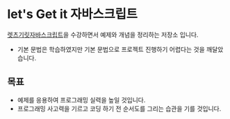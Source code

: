 # let's Get it 자바스크립트

[렛츠기릿자바스크립트](https://www.inflearn.com/course/%EB%A0%88%EC%B8%A0%EA%B8%B0%EB%A6%BF-%EC%9E%90%EB%B0%94%EC%8A%A4%ED%81%AC%EB%A6%BD%ED%8A%B8/)을 수강하면서 예제와 개념을 정리하는 저장소 입니다.

- 기본 문법은 학습하였지만 기본 문법으로 프로젝트 진행하기 어렵다는 것을 깨달았습니다. 

## 목표
- 예제를 응용하여 프로그래밍 실력을 높일 것입니다.
- 프로그래밍 사고력을 기르고 코딩 하기 전 순서도를 그리는 습관을 기를 것입니다.